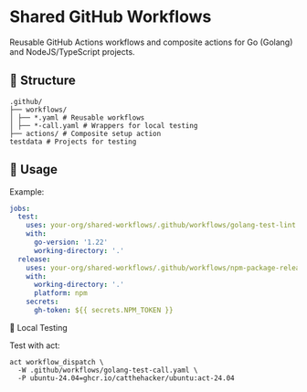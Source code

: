 # Shared GitHub Workflows

Reusable GitHub Actions workflows and composite actions for Go (Golang) and NodeJS/TypeScript projects.

## 📁 Structure
```
.github/
├── workflows/
│ ├── *.yaml # Reusable workflows
│ ├── *-call.yaml # Wrappers for local testing
├── actions/ # Composite setup action
testdata # Projects for testing
```

## 🚀 Usage
Example:

```yaml
jobs:
  test:
    uses: your-org/shared-workflows/.github/workflows/golang-test-lint.yaml@main
    with:
      go-version: '1.22'
      working-directory: '.'
  release:
    uses: your-org/shared-workflows/.github/workflows/npm-package-release.yaml@main
    with:
      working-directory: '.'
      platform: npm
    secrets:
      gh-token: ${{ secrets.NPM_TOKEN }}
```

🧪 Local Testing

Test with act:
```
act workflow_dispatch \
  -W .github/workflows/golang-test-call.yaml \
  -P ubuntu-24.04=ghcr.io/catthehacker/ubuntu:act-24.04
```
